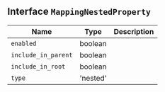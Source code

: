 ## Interface `MappingNestedProperty`

| Name | Type | Description |
| - | - | - |
| `enabled` | boolean | &nbsp; |
| `include_in_parent` | boolean | &nbsp; |
| `include_in_root` | boolean | &nbsp; |
| `type` | 'nested' | &nbsp; |
